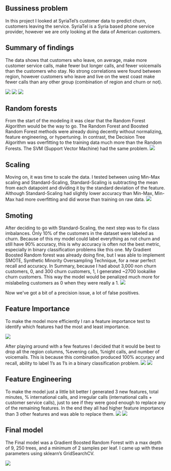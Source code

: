 ## Bussiness problem

  In this project I looked at SyriaTel’s customer data to predict churn, customers leaving the service. SyriaTel is a Syria based phone service provider, however we are only looking at the data of American customers.
  
 ##  Summary of findings
  
  The data shows that customers who leave, on average, make more customer service calls, make fewer but longer calls, and fewer voicemails than the customers who stay. No strong correlations were found between region, however customers who leave and live on the west coast make fewer calls than any other group (combination of region and churn or not).
  
 <img src="images/cs_calls.png/"> 
  <img src="images/day_minutes.png/">
  <img src="images/vmail.png/">
  
  ## Random forests
  
  From the start of the modeling it was clear that the Random Forest Algorithm would be the way to go. The Random Forest and Boosted Random Forest methods were already doing decently without normalizing, feature engineering, or hypertuning. In contrast, the Decision Tree Algorithm was overfitting to the training data much more than the Random Forests. The SVM (Support Vector Machine) had the same problem.
  <img src="images/round1.png/">
  
  ## Scaling
  
  Moving on, it was time to scale the data. I tested between using Min-Max scaling and Standard-Scaling,  Standard-Scaling is subtracting the mean from each datapoint and dividing it by the standard deviation of the feature. Although Standard-Scaling had slightly lower accuracy than Min-Max, Min-Max had more overfitting and did worse than training on raw data. 
  <img src="images/round2.png/">
  
  ## Smoting
  
  After deciding to go with Standard-Scaling, the next step was to fix class imbalances. Only 10% of the customers in the dataset were labeled as churn. Because of this my model could label everything as not churn and still have 90% accuracy, this is why accuracy is often not the best metric, especially in binary classification problems like this one. My Gradient Boosted Random forest was already doing fine, but I was able to implement SMOTE, Synthetic Minority Oversampling Technique, for a near perfect recall and accuracy. In Summary, because I had about 3,000 non churn customers, 0, and 300 churn customers, 1, I generated ~2700 lookalike churn customers. This way the model would be penalized much more for mislabeling customers as 0 when they were really a 1.
<img src="images/round9.png/">

Now we've got a bit of a precision issue, a lot of false positives.
  
  ## Feature Importance
  
 To make the model more efficiently I ran a feature importance test to identify which features had the most and least importance.


<img src="images/FI1.png/">

  After playing around with a few features I decided that it would be best to drop all the region columns, %evening calls, %night calls, and number of voicemails. This is because this combination produced 100% accuracy and recall, ability to label 1’s as 1’s in a binary classification problem.
<img src="images/round11.png/">
<img src="images/round8.png/">

## Feature Engineering

To make the model just a little bit better I generated 3 new features, total minutes, % international calls, and irregular calls (international calls + customer service calls), just to see if they were good enough to replace any of the remaining features. In the end they all had higher feature importance than 3 other features and was able to replace them.
<img src="images/round5.png/">
<img src="images/FI2.png/">

## Final model

The Final model was a Gradient Boosted Random Forest with a max depth of 9, 250 trees, and a minimum of 2 samples per leaf. I came up with these parameters using sklearn’s GridSearchCV.

<img src="images/round10.png/">
